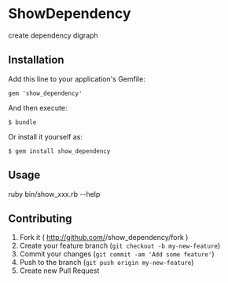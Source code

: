 # ShowDependency

create dependency digraph

## Installation

Add this line to your application's Gemfile:

    gem 'show_dependency'

And then execute:

    $ bundle

Or install it yourself as:

    $ gem install show_dependency

## Usage

ruby bin/show_xxx.rb --help

## Contributing

1. Fork it ( http://github.com/<my-github-username>/show_dependency/fork )
2. Create your feature branch (`git checkout -b my-new-feature`)
3. Commit your changes (`git commit -am 'Add some feature'`)
4. Push to the branch (`git push origin my-new-feature`)
5. Create new Pull Request
